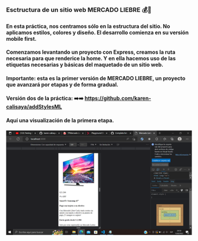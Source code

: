 ### Esctructura de un sitio web MERCADO LIEBRE 💰🐇
#### En esta práctica, nos centramos sólo en la estructura del sitio. No aplicamos estilos, colores y diseño. El desarrollo comienza en su versión mobile first.
#### Comenzamos levantando un proyecto con Express, creamos la ruta necesaria para que renderice la home. Y en ella hacemos uso de las etiquetas necesarias y básicas del maquetado de un sitio web.
#### Importante: esta es la primer versión de MERCADO LIEBRE, un proyecto que avanzará por etapas y de forma gradual. 
#### Versión dos de la práctica: ➡️➡️ <https://github.com/karen-calisaya/addStylesML>
#### Aquí una visualización de la primera etapa. 
![image](/public/images/screenshots.png)